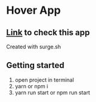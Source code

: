 # Hover App

## **[Link](http://hover-app.surge.sh/) to check this app**

Created with surge.sh

## **Getting started**

1. open project in terminal
2. yarn or npm i
3. yarn run start or npm run start
